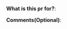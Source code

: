 <!-- Thanks for your Pull Request(PR)!

Ask KeisukeYamashita<19yamashita15@gmail.com> for questions

 -->

**What is this pr for?**:

**Comments(Optional)**: